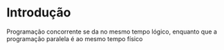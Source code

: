 
# Introdução

Programação concorrente se da no mesmo tempo lógico, enquanto que a programação paralela é ao mesmo tempo físico